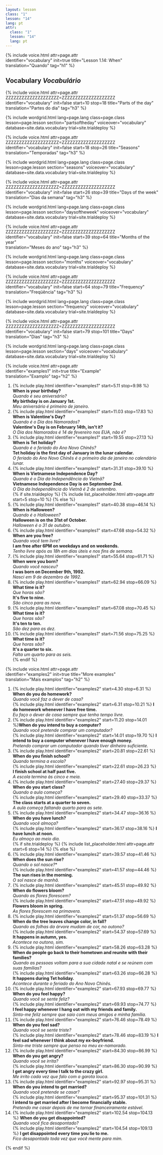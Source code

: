 ```yaml
---
layout: lesson
class: "1"
lesson: "14"
lang: pt
attr:
  class: "1"
  lesson: "14"
  lang: pt
---
```


{%  include voice.html attr=page.attr  
	identifier="vocabulary"  init=true
	title="Lesson 1.14: When"        
	translation="Quando"
    tag="h1" %}
## Vocabulary   *Vocabulário*

{%  include voice.html attr=page.attr    ZZZZZZZZZZZZZZZZZZZZ=ZZZZZZZZZZZZZZZZZZZZ
	identifier="vocabulary"  init=false start=10 stop=18
	title="Parts of the day"        
	translation="Partes do dia"
    tag="h3" %}

{% include wordgrid.html lang=page.lang
		class=page.class 
		lesson=page.lesson 
		section="partsoftheday"
		voiceover="vocabulary"
		database=site.data.vocabulary 
		trial=site.trialdeploy %}

{%  include voice.html attr=page.attr    ZZZZZZZZZZZZZZZZZZZZ=ZZZZZZZZZZZZZZZZZZZZ
	identifier="vocabulary"  init=false start=18 stop=26
	title="Seasons"        
	translation="Temporadas"
    tag="h3" %}

{% include wordgrid.html lang=page.lang
		class=page.class 
		lesson=page.lesson 
		section="seasons"
		voiceover="vocabulary"
		database=site.data.vocabulary 
		trial=site.trialdeploy %}
		
{%  include voice.html attr=page.attr    ZZZZZZZZZZZZZZZZZZZZ=ZZZZZZZZZZZZZZZZZZZZ
	identifier="vocabulary"  init=false start=26 stop=39
	title="Days of the week"        
	translation="Dias da semana"
    tag="h3" %}

{% include wordgrid.html lang=page.lang
		class=page.class 
		lesson=page.lesson 
		section="daysoftheweek"
		voiceover="vocabulary"
		database=site.data.vocabulary 
		trial=site.trialdeploy %}

{%  include voice.html attr=page.attr    ZZZZZZZZZZZZZZZZZZZZ=ZZZZZZZZZZZZZZZZZZZZ
	identifier="vocabulary"  init=false start=39 stop=64
	title="Months of the year"        
	translation="Meses do ano"
    tag="h3" %}

{% include wordgrid.html lang=page.lang
		class=page.class 
		lesson=page.lesson 
		section="months"
		voiceover="vocabulary"
		database=site.data.vocabulary 
		trial=site.trialdeploy %}

{%  include voice.html attr=page.attr    ZZZZZZZZZZZZZZZZZZZZ=ZZZZZZZZZZZZZZZZZZZZ
	identifier="vocabulary"  init=false start=64 stop=79
	title="Frequency"        
	translation="Freqüência"
    tag="h3" %}

{% include wordgrid.html lang=page.lang
		class=page.class 
		lesson=page.lesson 
		section="frequency"
		voiceover="vocabulary"
		database=site.data.vocabulary 
		trial=site.trialdeploy %}

{%  include voice.html attr=page.attr    ZZZZZZZZZZZZZZZZZZZZ=ZZZZZZZZZZZZZZZZZZZZ
	identifier="vocabulary"  init=false start=79 stop=101
	title="Days"        
	translation="Dias"
    tag="h3" %}
	
{% include wordgrid.html lang=page.lang
		class=page.class 
		lesson=page.lesson 
		section="days"
		voiceover="vocabulary"
		database=site.data.vocabulary 
		trial=site.trialdeploy %}

{%  include voice.html attr=page.attr  
	identifier="examples1"  init=true
	title="Example"        
	translation="Examplo"
    tag="h2" %}

1. {% include play.html identifier="examples1" start=5.11 stop=9.98 %} **When is your birthday?**           
*Quando é seu aniversário?*  
**My birthday is on January 1st.**     
*Meu aniversário é primeiro de janeiro.*       
2. {% include play.html identifier="examples1" start=11.03 stop=17.83 %} **When is Valentine's Day?**           
*Quando é o Dia dos Namorados?*      
**Valentine's Day is on February 14th, isn't it?**    
*O Dia dos Namorados é 14 de fevereiro nos EUA, não é?*       
3. {% include play.html identifier="examples1" start=19.55 stop=27.13 %} **When is Tet holiday?**    
*Quando é o feriado do Ano Novo Chinês?*   
**Tet holiday is the first day of January in the lunar calendar.**     
*O feriado do Ano Novo Chinês é o primeiro dia de janeiro no calendário lunar.*       
4. {% include play.html identifier="examples1" start=31.31 stop=39.10 %} **When is Vietnamese Independence Day?**   
*Quando é o Dia da Independência do Vietnã?*   
**Vietnamese Independence Day is on September 2nd.**       
*O Dia da Independência do Vietnã é 2 de setembro.*       
{% if site.trialdeploy %}
	{% include list_placeholder.html  attr=page.attr     start=5 stop=10 %}
	{% else %}
5. {% include play.html identifier="examples1" start=40.38 stop=46.14 %} **When is Halloween?**         
*Quando é o Halloween?*    
**Halloween is on the 31st of October.**    
*Halloween é o 31 de outubro.*     
6. {% include play.html identifier="examples1" start=47.68 stop=54.32 %} **When are you free?**        
*Quando você tem livre?*    
**I am free after 6PM on weekdays and on weekends.**   
*Tenho livre após as 18h em dias úteis e nos fins de semana.*     
7. {% include play.html identifier="examples1" start=55.64 stop=61.71 %} **When were you born?**        
*Quando você nasceu?*   
**I was born on December 9th, 1992.**    
*Nasci em 9 de dezembro de 1992.*     
8. {% include play.html identifier="examples1" start=62.94 stop=66.09 %} **What time is it?**        
*Que horas são?*    
**It's five to nine.**   
*São cinco para as nove.*     
9. {% include play.html identifier="examples1" start=67.08 stop=70.45 %} **What time is it?**        
*Que horas são?*    
**It's ten to ten.**   
*São dez para as dez.*     
10. {% include play.html identifier="examples1" start=71.56 stop=75.25 %} **What time is it?**   
*Que horas são?*   
**It's a quarter to six.**     
*Falta um quarto para as seis.*     
{% endif %}

{%  include voice.html attr=page.attr  
	identifier="examples2"  init=true
	title="More examples"        
	translation="Mais examplos"
    tag="h2" %}
1. {% include play.html identifier="examples2" start=4.30 stop=6.31 %} **When do you do homework?**         
*Quando você faz o dever de casa?*   
{% include play.html identifier="examples2" start=6.31 stop=10.21 %} **I do homework whenever I have free time.**    
*Eu faço o dever de casa sempre que tenho tempo livre.*       
2. {% include play.html identifier="examples2" start=11.20 stop=14.01 %}**When do you intend to buy a computer?**    
*Quando você pretende comprar um computador?*    
{% include play.html identifier="examples2" start=14.01 stop=19.70 %} **I intend to buy a computer whenever I have enough money.**      
*Pretendo comprar um computador quando tiver dinheiro suficiente.*      
3. {% include play.html identifier="examples2" start=20.81 stop=22.61 %} **When do you finish school?**          
*Quando termina a escola?*  
{% include play.html identifier="examples2" start=22.61 stop=26.23 %} **I finish school at half past five.**   
*A escola termina às cinco e meia.*      
4. {% include play.html identifier="examples2" start=27.40 stop=29.37 %} **When do you start class?**       
*Quando a aula começa?*    
{% include play.html identifier="examples2" start=29.40 stop=33.37 %} **The class starts at a quarter to seven.**   
*A aula começa faltando quarto para as sete.*      
5. {% include play.html identifier="examples2" start=34.47 stop=36.16 %} **When do you have lunch?**        
*Quando você almoça?*   
{% include play.html identifier="examples2" start=36.17 stop=38.16 %} **I have lunch at noon.**    
*Eu almoço ao meio dia.*      
{% if site.trialdeploy %}
	{% include list_placeholder.html  attr=page.attr     start=6 stop=14 %}
	{% else %}
6. {% include play.html identifier="examples2" start=39.57 stop=41.46 %} **When does the sun rise?**        
*Quando o sol nasce?**  
{% include play.html identifier="examples2" start=41.57 stop=44.46 %} **The sun rises in the morning.**  
*O sol nasce de manhã.*     
7. {% include play.html identifier="examples2" start=45.51 stop=49.92 %} **When do flowers bloom?**        
*Quando as flores florescem?*   
{% include play.html identifier="examples2" start=47.51 stop=49.92 %} **Flowers bloom in spring.**   
*As flores florescem na primavera.*     
8. {% include play.html identifier="examples2" start=51.37 stop=56.69 %} **When do the tree leaves change color, in fall?**         
*Quando as folhas da árvore mudam de cor, no outono?*    
{% include play.html identifier="examples2" start=54.37 stop=57.69 %} **It happens in autumn, yes.**    
*Acontece no outono, sim.*     
9. {% include play.html identifier="examples2" start=58.26 stop=63.28 %} **When do people go back to their hometown and reunite with their families?**    
*Quando as pessoas voltam para a sua cidade natal e se reúnem com suas famílias?*   
{% include play.html identifier="examples2" start=63.26 stop=66.28 %} **It happens during Tet holiday.**         
*Acontece durante o feriado do Ano Novo Chinês.*     
10. {% include play.html identifier="examples2" start=67.93 stop=69.77 %} **When do you feel happy?**    
*Quando você se sente feliz?*   
{% include play.html identifier="examples2" start=69.93 stop=74.77 %} **I feel happy whenever I hang out with my friends and family.**        
*Sinto-me feliz sempre que saio com meus amigos e minha família.*     
11. {% include play.html identifier="examples2" start=76.46 stop=78.49 %} **When do you feel sad?**         
*Quando você se sente triste?*    
{% include play.html identifier="examples2" start=78.46 stop=83.19 %} **I feel sad whenever I think about my ex-boyfriend.**    
*Sinto-me triste sempre que penso no meu ex-namorado.*     
12. {% include play.html identifier="examples2" start=84.30 stop=86.99 %} **When do you get angry?**          
*Quando você se irrita?*     
{% include play.html identifier="examples2" start=86.30 stop=90.99 %} **I get angry every time I talk to the crazy girl.**     
*Me irrito cada vez que falo com a garota louca.*     
13. {% include play.html identifier="examples2" start=92.97 stop=95.31 %} **When do you intend to get married?**    
*Quando você pretende se casar?*  
{% include play.html identifier="examples2" start=95.37 stop=101.31 %} **I intend to get married after I become financially stable.**        
*Pretendo me casar depois de me tornar financeiramente estável.*     
14. {% include play.html identifier="examples2" start=102.54 stop=104.13 %} **When do you get disappointed?**     
*Quando você fica desapontado?*    
{% include play.html identifier="examples2" start=104.54 stop=109.13 %} **I get disappointed every time you lie to me.**    
*Fico desapontado toda vez que você mente para mim.*     

{% endif %}
